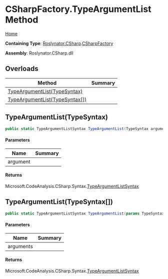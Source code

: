 # CSharpFactory\.TypeArgumentList Method

[Home](../../../../README.md)

**Containing Type**: [Roslynator.CSharp](../../README.md)\.[CSharpFactory](../README.md)

**Assembly**: Roslynator\.CSharp\.dll

## Overloads

| Method | Summary |
| ------ | ------- |
| [TypeArgumentList(TypeSyntax)](#Roslynator_CSharp_CSharpFactory_TypeArgumentList_Microsoft_CodeAnalysis_CSharp_Syntax_TypeSyntax_) | |
| [TypeArgumentList(TypeSyntax\[\])](#Roslynator_CSharp_CSharpFactory_TypeArgumentList_Microsoft_CodeAnalysis_CSharp_Syntax_TypeSyntax___) | |

## TypeArgumentList\(TypeSyntax\)<a name="Roslynator_CSharp_CSharpFactory_TypeArgumentList_Microsoft_CodeAnalysis_CSharp_Syntax_TypeSyntax_"></a>

```csharp
public static TypeArgumentListSyntax TypeArgumentList(TypeSyntax argument)
```

#### Parameters

| Name | Summary |
| ---- | ------- |
| argument | |

#### Returns

Microsoft\.CodeAnalysis\.CSharp\.Syntax\.[TypeArgumentListSyntax](https://docs.microsoft.com/en-us/dotnet/api/microsoft.codeanalysis.csharp.syntax.typeargumentlistsyntax)

## TypeArgumentList\(TypeSyntax\[\]\)<a name="Roslynator_CSharp_CSharpFactory_TypeArgumentList_Microsoft_CodeAnalysis_CSharp_Syntax_TypeSyntax___"></a>

```csharp
public static TypeArgumentListSyntax TypeArgumentList(params TypeSyntax[] arguments)
```

#### Parameters

| Name | Summary |
| ---- | ------- |
| arguments | |

#### Returns

Microsoft\.CodeAnalysis\.CSharp\.Syntax\.[TypeArgumentListSyntax](https://docs.microsoft.com/en-us/dotnet/api/microsoft.codeanalysis.csharp.syntax.typeargumentlistsyntax)

